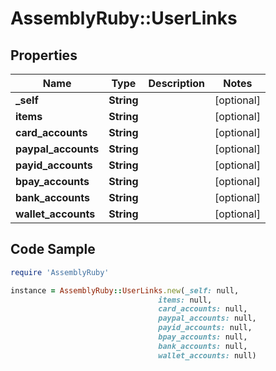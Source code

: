 # AssemblyRuby::UserLinks

## Properties

Name | Type | Description | Notes
------------ | ------------- | ------------- | -------------
**_self** | **String** |  | [optional] 
**items** | **String** |  | [optional] 
**card_accounts** | **String** |  | [optional] 
**paypal_accounts** | **String** |  | [optional] 
**payid_accounts** | **String** |  | [optional] 
**bpay_accounts** | **String** |  | [optional] 
**bank_accounts** | **String** |  | [optional] 
**wallet_accounts** | **String** |  | [optional] 

## Code Sample

```ruby
require 'AssemblyRuby'

instance = AssemblyRuby::UserLinks.new(_self: null,
                                 items: null,
                                 card_accounts: null,
                                 paypal_accounts: null,
                                 payid_accounts: null,
                                 bpay_accounts: null,
                                 bank_accounts: null,
                                 wallet_accounts: null)
```


